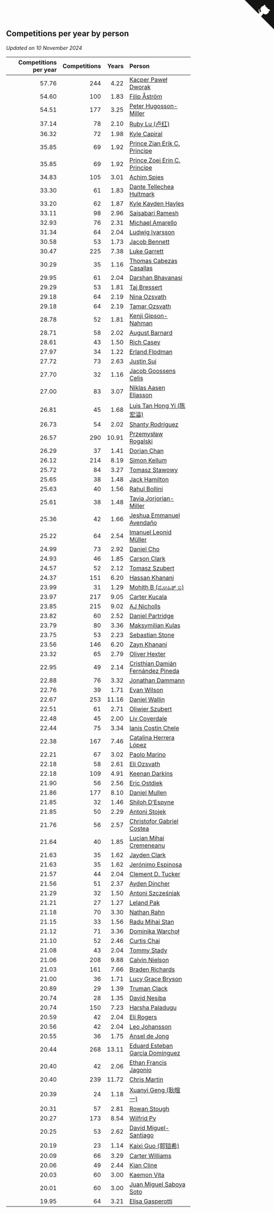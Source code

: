 ## Competitions per year by person

*Updated on 10 November 2024*

| Competitions per year | Competitions | Years | Person |
| ---: | ---: | ---: | :--- |
| 57.76 | 244 | 4.22 | [Kacper Paweł Dworak](https://www.worldcubeassociation.org/persons/2020DWOR01) |
| 54.60 | 100 | 1.83 | [Filip Åström](https://www.worldcubeassociation.org/persons/2023ASTR01) |
| 54.51 | 177 | 3.25 | [Peter Hugosson-Miller](https://www.worldcubeassociation.org/persons/2021HUGO01) |
| 37.14 | 78 | 2.10 | [Ruby Lu (卢红)](https://www.worldcubeassociation.org/persons/2022LURU01) |
| 36.32 | 72 | 1.98 | [Kyle Capiral](https://www.worldcubeassociation.org/persons/2022CAPI02) |
| 35.85 | 69 | 1.92 | [Prince Zian Erik C. Principe](https://www.worldcubeassociation.org/persons/2022PRIN08) |
| 35.85 | 69 | 1.92 | [Prince Zoei Erin C. Principe](https://www.worldcubeassociation.org/persons/2022PRIN09) |
| 34.83 | 105 | 3.01 | [Achim Spies](https://www.worldcubeassociation.org/persons/2021SPIE01) |
| 33.30 | 61 | 1.83 | [Dante Tellechea Hultmark](https://www.worldcubeassociation.org/persons/2023HULT01) |
| 33.20 | 62 | 1.87 | [Kyle Kayden Hayles](https://www.worldcubeassociation.org/persons/2022HAYL02) |
| 33.11 | 98 | 2.96 | [Saisabari Ramesh](https://www.worldcubeassociation.org/persons/2021RAME01) |
| 32.93 | 76 | 2.31 | [Michael Amarello](https://www.worldcubeassociation.org/persons/2022AMAR09) |
| 31.34 | 64 | 2.04 | [Ludwig Ivarsson](https://www.worldcubeassociation.org/persons/2022IVAR01) |
| 30.58 | 53 | 1.73 | [Jacob Bennett](https://www.worldcubeassociation.org/persons/2023BENN04) |
| 30.47 | 225 | 7.38 | [Luke Garrett](https://www.worldcubeassociation.org/persons/2017GARR05) |
| 30.29 | 35 | 1.16 | [Thomas Cabezas Casallas](https://www.worldcubeassociation.org/persons/2023CASA08) |
| 29.95 | 61 | 2.04 | [Darshan Bhavanasi](https://www.worldcubeassociation.org/persons/2022BHAV01) |
| 29.29 | 53 | 1.81 | [Taj Bressert](https://www.worldcubeassociation.org/persons/2023BRES01) |
| 29.18 | 64 | 2.19 | [Nina Ozsvath](https://www.worldcubeassociation.org/persons/2022OZSV03) |
| 29.18 | 64 | 2.19 | [Tamar Ozsvath](https://www.worldcubeassociation.org/persons/2022OZSV04) |
| 28.78 | 52 | 1.81 | [Kenji Gipson-Nahman](https://www.worldcubeassociation.org/persons/2023GIPS01) |
| 28.71 | 58 | 2.02 | [August Barnard](https://www.worldcubeassociation.org/persons/2022BARN21) |
| 28.61 | 43 | 1.50 | [Rich Casey](https://www.worldcubeassociation.org/persons/2023CASE06) |
| 27.97 | 34 | 1.22 | [Erland Flodman](https://www.worldcubeassociation.org/persons/2023FLOD01) |
| 27.72 | 73 | 2.63 | [Justin Sui](https://www.worldcubeassociation.org/persons/2022SUIJ01) |
| 27.70 | 32 | 1.16 | [Jacob Goossens Celis](https://www.worldcubeassociation.org/persons/2023CELI06) |
| 27.00 | 83 | 3.07 | [Niklas Aasen Eliasson](https://www.worldcubeassociation.org/persons/2021ELIA01) |
| 26.81 | 45 | 1.68 | [Luis Tan Hong Yi (陈宏溢)](https://www.worldcubeassociation.org/persons/2023YILU01) |
| 26.73 | 54 | 2.02 | [Shanty Rodríguez](https://www.worldcubeassociation.org/persons/2022CUBI01) |
| 26.57 | 290 | 10.91 | [Przemysław Rogalski](https://www.worldcubeassociation.org/persons/2013ROGA02) |
| 26.29 | 37 | 1.41 | [Dorian Chan](https://www.worldcubeassociation.org/persons/2023DORI01) |
| 26.12 | 214 | 8.19 | [Simon Kellum](https://www.worldcubeassociation.org/persons/2016KELL12) |
| 25.72 | 84 | 3.27 | [Tomasz Stawowy](https://www.worldcubeassociation.org/persons/2021STAW01) |
| 25.65 | 38 | 1.48 | [Jack Hamilton](https://www.worldcubeassociation.org/persons/2023HAMI08) |
| 25.63 | 40 | 1.56 | [Rahul Bollini](https://www.worldcubeassociation.org/persons/2023BOLL01) |
| 25.61 | 38 | 1.48 | [Tavia Jorjorian-Miller](https://www.worldcubeassociation.org/persons/2023JORJ01) |
| 25.36 | 42 | 1.66 | [Jeshua Emmanuel Avendaño](https://www.worldcubeassociation.org/persons/2023AVEN01) |
| 25.22 | 64 | 2.54 | [Imanuel Leonid Müller](https://www.worldcubeassociation.org/persons/2022MULL02) |
| 24.99 | 73 | 2.92 | [Daniel Cho](https://www.worldcubeassociation.org/persons/2021CHOD01) |
| 24.93 | 46 | 1.85 | [Carson Clark](https://www.worldcubeassociation.org/persons/2023CLAR02) |
| 24.57 | 52 | 2.12 | [Tomasz Szubert](https://www.worldcubeassociation.org/persons/2022SZUB02) |
| 24.37 | 151 | 6.20 | [Hassan Khanani](https://www.worldcubeassociation.org/persons/2018KHAN26) |
| 23.99 | 31 | 1.29 | [Mohith B (ಮೋಹಿತ್ ಬಿ)](https://www.worldcubeassociation.org/persons/2023BMOH01) |
| 23.97 | 217 | 9.05 | [Carter Kucala](https://www.worldcubeassociation.org/persons/2015KUCA01) |
| 23.85 | 215 | 9.02 | [AJ Nicholls](https://www.worldcubeassociation.org/persons/2015NICH04) |
| 23.82 | 60 | 2.52 | [Daniel Partridge](https://www.worldcubeassociation.org/persons/2022PART02) |
| 23.79 | 80 | 3.36 | [Maksymilian Kulas](https://www.worldcubeassociation.org/persons/2021KULA02) |
| 23.75 | 53 | 2.23 | [Sebastian Stone](https://www.worldcubeassociation.org/persons/2022STON09) |
| 23.56 | 146 | 6.20 | [Zayn Khanani](https://www.worldcubeassociation.org/persons/2018KHAN28) |
| 23.32 | 65 | 2.79 | [Oliver Hexter](https://www.worldcubeassociation.org/persons/2022HEXT01) |
| 22.95 | 49 | 2.14 | [Cristhian Damián Fernández Pineda](https://www.worldcubeassociation.org/persons/2022PINE05) |
| 22.88 | 76 | 3.32 | [Jonathan Dammann](https://www.worldcubeassociation.org/persons/2021DAMM01) |
| 22.76 | 39 | 1.71 | [Evan Wilson](https://www.worldcubeassociation.org/persons/2023WILS11) |
| 22.67 | 253 | 11.16 | [Daniel Wallin](https://www.worldcubeassociation.org/persons/2013WALL03) |
| 22.51 | 61 | 2.71 | [Oliwier Szubert](https://www.worldcubeassociation.org/persons/2022SZUB01) |
| 22.48 | 45 | 2.00 | [Liv Coverdale](https://www.worldcubeassociation.org/persons/2022COVE02) |
| 22.44 | 75 | 3.34 | [Ianis Costin Chele](https://www.worldcubeassociation.org/persons/2021CHEL01) |
| 22.38 | 167 | 7.46 | [Catalina Herrera López](https://www.worldcubeassociation.org/persons/2017LOPE31) |
| 22.21 | 67 | 3.02 | [Paolo Marino](https://www.worldcubeassociation.org/persons/2021MARI04) |
| 22.18 | 58 | 2.61 | [Eli Ozsvath](https://www.worldcubeassociation.org/persons/2022OZSV01) |
| 22.18 | 109 | 4.91 | [Keenan Darkins](https://www.worldcubeassociation.org/persons/2019DARK02) |
| 21.90 | 56 | 2.56 | [Eric Ostdiek](https://www.worldcubeassociation.org/persons/2022OSTD01) |
| 21.86 | 177 | 8.10 | [Daniel Mullen](https://www.worldcubeassociation.org/persons/2016MULL04) |
| 21.85 | 32 | 1.46 | [Shiloh D’Espyne](https://www.worldcubeassociation.org/persons/2023DESP01) |
| 21.85 | 50 | 2.29 | [Antoni Stojek](https://www.worldcubeassociation.org/persons/2022STOJ03) |
| 21.76 | 56 | 2.57 | [Christofor Gabriel Costea](https://www.worldcubeassociation.org/persons/2022COST03) |
| 21.64 | 40 | 1.85 | [Lucian Mihai Cremeneanu](https://www.worldcubeassociation.org/persons/2023CREM01) |
| 21.63 | 35 | 1.62 | [Jayden Clark](https://www.worldcubeassociation.org/persons/2023CLAR13) |
| 21.63 | 35 | 1.62 | [Jerónimo Espinosa](https://www.worldcubeassociation.org/persons/2023ESPI07) |
| 21.57 | 44 | 2.04 | [Clement D. Tucker](https://www.worldcubeassociation.org/persons/2022TUCK09) |
| 21.56 | 51 | 2.37 | [Ayden Dincher](https://www.worldcubeassociation.org/persons/2022DINC01) |
| 21.29 | 32 | 1.50 | [Antoni Szcześniak](https://www.worldcubeassociation.org/persons/2023SZCZ04) |
| 21.21 | 27 | 1.27 | [Leland Pak](https://www.worldcubeassociation.org/persons/2023PAKL02) |
| 21.18 | 70 | 3.30 | [Nathan Rahn](https://www.worldcubeassociation.org/persons/2021RAHN01) |
| 21.15 | 33 | 1.56 | [Radu Mihai Stan](https://www.worldcubeassociation.org/persons/2023STAN09) |
| 21.12 | 71 | 3.36 | [Dominika Warchoł](https://www.worldcubeassociation.org/persons/2021WARC01) |
| 21.10 | 52 | 2.46 | [Curtis Chai](https://www.worldcubeassociation.org/persons/2022CHAI02) |
| 21.08 | 43 | 2.04 | [Tommy Stady](https://www.worldcubeassociation.org/persons/2022STAD01) |
| 21.06 | 208 | 9.88 | [Calvin Nielson](https://www.worldcubeassociation.org/persons/2014NIEL03) |
| 21.03 | 161 | 7.66 | [Braden Richards](https://www.worldcubeassociation.org/persons/2017RICH02) |
| 21.00 | 36 | 1.71 | [Lucy Grace Bryson](https://www.worldcubeassociation.org/persons/2023BRYS01) |
| 20.89 | 29 | 1.39 | [Truman Clack](https://www.worldcubeassociation.org/persons/2023CLAC02) |
| 20.74 | 28 | 1.35 | [David Nesiba](https://www.worldcubeassociation.org/persons/2023NESI01) |
| 20.74 | 150 | 7.23 | [Harsha Paladugu](https://www.worldcubeassociation.org/persons/2017PALA08) |
| 20.59 | 42 | 2.04 | [Eli Rogers](https://www.worldcubeassociation.org/persons/2022ROGE05) |
| 20.56 | 42 | 2.04 | [Leo Johansson](https://www.worldcubeassociation.org/persons/2022JOHA08) |
| 20.55 | 36 | 1.75 | [Ansel de Jong](https://www.worldcubeassociation.org/persons/2023JONG01) |
| 20.44 | 268 | 13.11 | [Eduard Esteban García Domínguez](https://www.worldcubeassociation.org/persons/2011EDUA01) |
| 20.40 | 42 | 2.06 | [Ethan Francis Jagonio](https://www.worldcubeassociation.org/persons/2022JAGO03) |
| 20.40 | 239 | 11.72 | [Chris Martin](https://www.worldcubeassociation.org/persons/2013MART03) |
| 20.39 | 24 | 1.18 | [Xuanyi Geng (耿暄一)](https://www.worldcubeassociation.org/persons/2023GENG02) |
| 20.31 | 57 | 2.81 | [Rowan Stough](https://www.worldcubeassociation.org/persons/2022STOU01) |
| 20.27 | 173 | 8.54 | [Wilfrid Py](https://www.worldcubeassociation.org/persons/2016PYWI01) |
| 20.25 | 53 | 2.62 | [David Miguel-Santiago](https://www.worldcubeassociation.org/persons/2022MIGU02) |
| 20.19 | 23 | 1.14 | [Kaixi Guo (郭铠希)](https://www.worldcubeassociation.org/persons/2023GUOK01) |
| 20.09 | 66 | 3.29 | [Carter Williams](https://www.worldcubeassociation.org/persons/2021WILL06) |
| 20.06 | 49 | 2.44 | [Kian Cline](https://www.worldcubeassociation.org/persons/2022CLIN01) |
| 20.03 | 60 | 3.00 | [Kaemon Vita](https://www.worldcubeassociation.org/persons/2021VITA01) |
| 20.01 | 60 | 3.00 | [Juan Miguel Saboya Soto](https://www.worldcubeassociation.org/persons/2021SOTO01) |
| 19.95 | 64 | 3.21 | [Elisa Gasperotti](https://www.worldcubeassociation.org/persons/2021GASP01) |


<a href="https://github.com/jonatanklosko/wca_statistics" class="github-corner" aria-label="View source on Github"><svg width="80" height="80" viewBox="0 0 250 250" style="fill:#151513; color:#fff; position: absolute; top: 0; border: 0; right: 0;" aria-hidden="true"><path d="M0,0 L115,115 L130,115 L142,142 L250,250 L250,0 Z"></path><path d="M128.3,109.0 C113.8,99.7 119.0,89.6 119.0,89.6 C122.0,82.7 120.5,78.6 120.5,78.6 C119.2,72.0 123.4,76.3 123.4,76.3 C127.3,80.9 125.5,87.3 125.5,87.3 C122.9,97.6 130.6,101.9 134.4,103.2" fill="currentColor" style="transform-origin: 130px 106px;" class="octo-arm"></path><path d="M115.0,115.0 C114.9,115.1 118.7,116.5 119.8,115.4 L133.7,101.6 C136.9,99.2 139.9,98.4 142.2,98.6 C133.8,88.0 127.5,74.4 143.8,58.0 C148.5,53.4 154.0,51.2 159.7,51.0 C160.3,49.4 163.2,43.6 171.4,40.1 C171.4,40.1 176.1,42.5 178.8,56.2 C183.1,58.6 187.2,61.8 190.9,65.4 C194.5,69.0 197.7,73.2 200.1,77.6 C213.8,80.2 216.3,84.9 216.3,84.9 C212.7,93.1 206.9,96.0 205.4,96.6 C205.1,102.4 203.0,107.8 198.3,112.5 C181.9,128.9 168.3,122.5 157.7,114.1 C157.9,116.9 156.7,120.9 152.7,124.9 L141.0,136.5 C139.8,137.7 141.6,141.9 141.8,141.8 Z" fill="currentColor" class="octo-body"></path></svg></a><style>.github-corner:hover .octo-arm{animation:octocat-wave 560ms ease-in-out}@keyframes octocat-wave{0%,100%{transform:rotate(0)}20%,60%{transform:rotate(-25deg)}40%,80%{transform:rotate(10deg)}}@media (max-width:500px){.github-corner:hover .octo-arm{animation:none}.github-corner .octo-arm{animation:octocat-wave 560ms ease-in-out}}</style>
